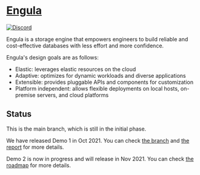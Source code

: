 # [Engula](https://engula.com)

[![Discord](https://img.shields.io/discord/873004811774214145?logo=Discord&style=flat-square)](https://discord.gg/AN6vgVXaHC)

Engula is a storage engine that empowers engineers to build reliable and cost-effective databases with less effort and more confidence.

Engula's design goals are as follows:

- Elastic: leverages elastic resources on the cloud
- Adaptive: optimizes for dynamic workloads and diverse applications
- Extensible: provides pluggable APIs and components for customization
- Platform independent: allows flexible deployments on local hosts, on-premise servers, and cloud platforms

## Status

This is the main branch, which is still in the initial phase.

We have released Demo 1 in Oct 2021.
You can check [the branch](https://github.com/engula/engula/tree/demo-1) and [the report](https://engula.com/posts/demo-1/) for more details.

Demo 2 is now in progress and will release in Nov 2021.
You can check [the roadmap](https://github.com/engula/engula/discussions/29) for more details.

